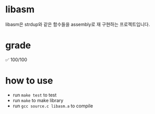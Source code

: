 # libasm

libasm은 strdup와 같은 함수들을 assembly로 재 구현하는 프로젝트입니다.<br>

# grade
:white_check_mark: 100/100

# how to use

* run `make test` to test
* run `make` to make library
* run `gcc source.c libasm.a` to compile
